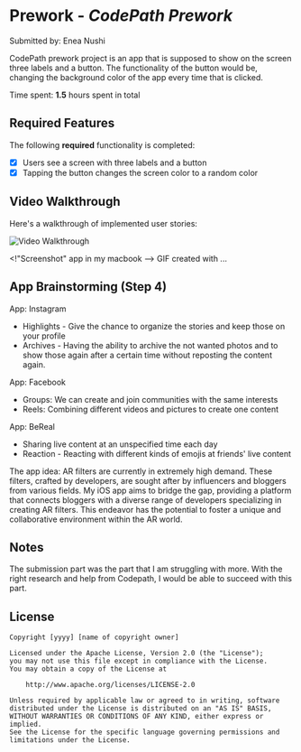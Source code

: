 
# Prework - *CodePath Prework*

Submitted by: Enea Nushi

CodePath prework project is an app that is supposed to show on the screen three labels and a button. The functionality of the button would be, changing the background color of the app every time that is clicked.

Time spent: **1.5** hours spent in total

## Required Features

The following **required** functionality is completed:

- [x] Users see a screen with three labels and a button
- [x] Tapping the button changes the screen color to a random color
 
## Video Walkthrough

Here's a walkthrough of implemented user stories:

<img src='https://media.giphy.com/media/v1.Y2lkPTc5MGI3NjExMnhsbTd2bWlnMXVnNG9xd3Nsd2x4ZGhiYTVncjFqNnVsamhrbXl4MSZlcD12MV9pbnRlcm5hbF9naWZfYnlfaWQmY3Q9Zw/UGebLAgdu9tvopqVof/giphy.gif' title='Video Walkthrough' width='' alt='Video Walkthrough' />

<!"Screenshot" app in my macbook -->
GIF created with ...  
<!-- Recommended tools:
[Kap](https://getkap.co/) for macOS
[ScreenToGif](https://www.screentogif.com/) for Windows
[peek](https://github.com/phw/peek) for Linux. -->

## App Brainstorming (Step 4)

App: Instagram
- Highlights - Give the chance to organize the stories and keep those on your profile
- Archives - Having the ability to archive the not wanted photos and to show those again after a certain time without reposting the content again.
  
App: Facebook
- Groups: We can create and join communities with the same interests
- Reels: Combining different videos and pictures to create one content
  
App: BeReal
- Sharing live content at an unspecified time each day
- Reaction - Reacting with different kinds of emojis at friends' live content

The app idea: AR filters are currently in extremely high demand. These filters, crafted by developers, are sought after by influencers and bloggers from various fields. My iOS app aims to bridge the gap, providing a platform that connects bloggers with a diverse range of developers specializing in creating AR filters. This endeavor has the potential to foster a unique and collaborative environment within the AR world.
 

## Notes

The submission part was the part that I am struggling with more. With the right research and help from Codepath, I would be able to succeed with this part.
## License

    Copyright [yyyy] [name of copyright owner]

    Licensed under the Apache License, Version 2.0 (the "License");
    you may not use this file except in compliance with the License.
    You may obtain a copy of the License at

        http://www.apache.org/licenses/LICENSE-2.0

    Unless required by applicable law or agreed to in writing, software
    distributed under the License is distributed on an "AS IS" BASIS,
    WITHOUT WARRANTIES OR CONDITIONS OF ANY KIND, either express or implied.
    See the License for the specific language governing permissions and
    limitations under the License.
